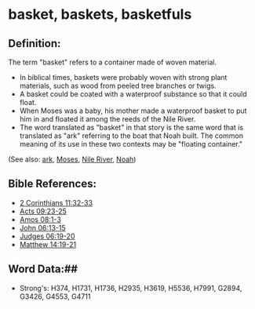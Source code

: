 # basket, baskets, basketfuls #

## Definition: ##

The term  "basket" refers to a container made of woven material.

* In biblical times, baskets were probably woven with strong plant materials, such as wood from peeled tree branches or twigs.
* A basket could be coated with a waterproof substance so that it could float.
* When Moses was a baby, his mother made a waterproof basket to put him in and floated it among the reeds of the Nile River.
* The word translated as "basket" in that story is the same word that is translated as "ark" referring to the boat that Noah built. The common meaning of its use in these two contexts may be "floating container."

(See also: [ark](../kt/ark.md), [Moses](../names/moses.md), [Nile River](../names/nileriver.md), [Noah](../names/noah.md))

## Bible References: ##

* [2 Corinthians 11:32-33](rc://en/tn/help/2co/11/32)
* [Acts 09:23-25](rc://en/tn/help/act/09/23)
* [Amos 08:1-3](rc://en/tn/help/amo/08/01)
* [John 06:13-15](rc://en/tn/help/jhn/06/13)
* [Judges 06:19-20](rc://en/tn/help/jdg/06/19)
* [Matthew 14:19-21](rc://en/tn/help/mat/14/19)

## Word Data:##

* Strong's: H374, H1731, H1736, H2935, H3619, H5536, H7991, G2894, G3426, G4553, G4711
